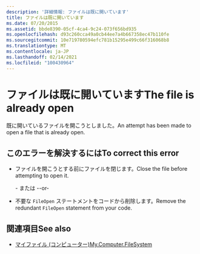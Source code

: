 ```yaml
---
description: '詳細情報: ファイルは既に開いています'
title: ファイルは既に開いています
ms.date: 07/20/2015
ms.assetid: bbde8390-05cf-4ca4-9c24-073f656bd935
ms.openlocfilehash: d93c260cca49a0cb44ee7a4b667358ec47b110fe
ms.sourcegitcommit: 10e719780594efc781b15295e499c66f316068b8
ms.translationtype: MT
ms.contentlocale: ja-JP
ms.lasthandoff: 02/14/2021
ms.locfileid: "100430964"
---
```

# <a name="the-file-is-already-open"></a><span data-ttu-id="b99ef-103">ファイルは既に開いています</span><span class="sxs-lookup"><span data-stu-id="b99ef-103">The file is already open</span></span>

<span data-ttu-id="b99ef-104">既に開いているファイルを開こうとしました。</span><span class="sxs-lookup"><span data-stu-id="b99ef-104">An attempt has been made to open a file that is already open.</span></span>  
  
## <a name="to-correct-this-error"></a><span data-ttu-id="b99ef-105">このエラーを解決するには</span><span class="sxs-lookup"><span data-stu-id="b99ef-105">To correct this error</span></span>  
  
- <span data-ttu-id="b99ef-106">ファイルを開こうとする前にファイルを閉じます。</span><span class="sxs-lookup"><span data-stu-id="b99ef-106">Close the file before attempting to open it.</span></span>  
  
     <span data-ttu-id="b99ef-107">- または -</span><span class="sxs-lookup"><span data-stu-id="b99ef-107">-or-</span></span>  
  
- <span data-ttu-id="b99ef-108">不要な `FileOpen` ステートメントをコードから削除します。</span><span class="sxs-lookup"><span data-stu-id="b99ef-108">Remove the redundant `FileOpen` statement from your code.</span></span>  
  
## <a name="see-also"></a><span data-ttu-id="b99ef-109">関連項目</span><span class="sxs-lookup"><span data-stu-id="b99ef-109">See also</span></span>

- [<span data-ttu-id="b99ef-110">マイファイル (コンピューター)</span><span class="sxs-lookup"><span data-stu-id="b99ef-110">My.Computer.FileSystem</span></span>](xref:Microsoft.VisualBasic.FileIO.FileSystem)
